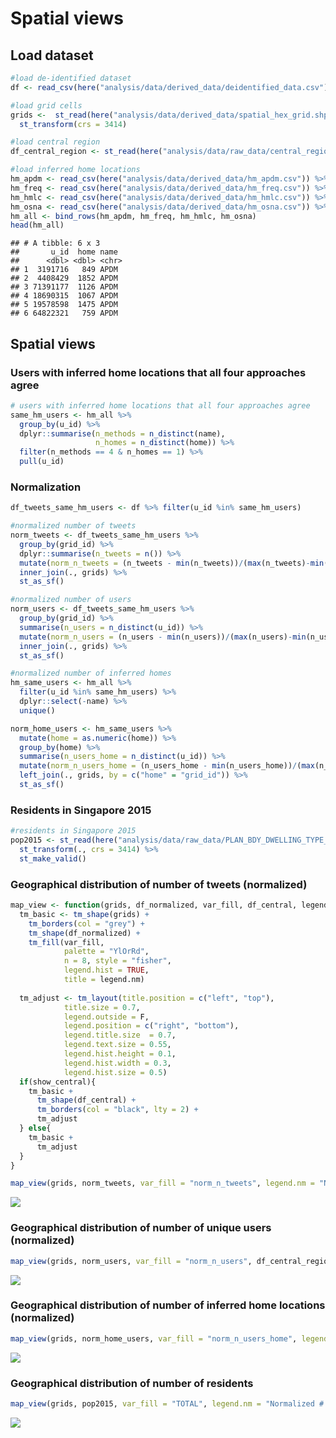 Spatial views
================

## Load dataset

``` r
#load de-identified dataset
df <- read_csv(here("analysis/data/derived_data/deidentified_data.csv"))

#load grid cells 
grids <-  st_read(here("analysis/data/derived_data/spatial_hex_grid.shp"), quiet = T) %>% 
  st_transform(crs = 3414)

#load central region 
df_central_region <- st_read(here("analysis/data/raw_data/central_region.shp"), quiet = T) 

#load inferred home locations 
hm_apdm <- read_csv(here("analysis/data/derived_data/hm_apdm.csv")) %>% mutate(name = "APDM")
hm_freq <- read_csv(here("analysis/data/derived_data/hm_freq.csv")) %>% mutate(name = "FREQ")
hm_hmlc <- read_csv(here("analysis/data/derived_data/hm_hmlc.csv")) %>% mutate(name = "HMLC")
hm_osna <- read_csv(here("analysis/data/derived_data/hm_osna.csv")) %>% mutate(name = "OSNA")
hm_all <- bind_rows(hm_apdm, hm_freq, hm_hmlc, hm_osna)
head(hm_all)
```

    ## # A tibble: 6 x 3
    ##       u_id  home name 
    ##      <dbl> <dbl> <chr>
    ## 1  3191716   849 APDM 
    ## 2  4408429  1852 APDM 
    ## 3 71391177  1126 APDM 
    ## 4 18690315  1067 APDM 
    ## 5 19578598  1475 APDM 
    ## 6 64822321   759 APDM

## Spatial views

### Users with inferred home locations that all four approaches agree

``` r
# users with inferred home locations that all four approaches agree
same_hm_users <- hm_all %>% 
  group_by(u_id) %>% 
  dplyr::summarise(n_methods = n_distinct(name),
                   n_homes = n_distinct(home)) %>% 
  filter(n_methods == 4 & n_homes == 1) %>% 
  pull(u_id)
```

### Normalization

``` r
df_tweets_same_hm_users <- df %>% filter(u_id %in% same_hm_users)

#normalized number of tweets 
norm_tweets <- df_tweets_same_hm_users %>% 
  group_by(grid_id) %>% 
  dplyr::summarise(n_tweets = n()) %>% 
  mutate(norm_n_tweets = (n_tweets - min(n_tweets))/(max(n_tweets)-min(n_tweets))) %>% 
  inner_join(., grids) %>% 
  st_as_sf()

#normalized number of users 
norm_users <- df_tweets_same_hm_users %>% 
  group_by(grid_id) %>%
  summarise(n_users = n_distinct(u_id)) %>% 
  mutate(norm_n_users = (n_users - min(n_users))/(max(n_users)-min(n_users))) %>% 
  inner_join(., grids) %>% 
  st_as_sf()

#normalized number of inferred homes
hm_same_users <- hm_all %>% 
  filter(u_id %in% same_hm_users) %>% 
  dplyr::select(-name) %>% 
  unique()

norm_home_users <- hm_same_users %>% 
  mutate(home = as.numeric(home)) %>% 
  group_by(home) %>% 
  summarise(n_users_home = n_distinct(u_id)) %>% 
  mutate(norm_n_users_home = (n_users_home - min(n_users_home))/(max(n_users_home)-min(n_users_home))) %>%
  left_join(., grids, by = c("home" = "grid_id")) %>% 
  st_as_sf() 
```

### Residents in Singapore 2015

``` r
#residents in Singapore 2015
pop2015 <- st_read(here("analysis/data/raw_data/PLAN_BDY_DWELLING_TYPE_2015.shp"), quiet = T) %>%
  st_transform(., crs = 3414) %>% 
  st_make_valid()
```

### Geographical distribution of number of tweets (normalized)

``` r
map_view <- function(grids, df_normalized, var_fill, df_central, legend.nm, show_central = F){
  tm_basic <- tm_shape(grids) + 
    tm_borders(col = "grey") + 
    tm_shape(df_normalized) +
    tm_fill(var_fill, 
            palette = "YlOrRd",
            n = 8, style = "fisher", 
            legend.hist = TRUE,
            title = legend.nm)
  
  tm_adjust <- tm_layout(title.position = c("left", "top"),
            title.size = 0.7,
            legend.outside = F,
            legend.position = c("right", "bottom"),
            legend.title.size  = 0.7,
            legend.text.size = 0.55,
            legend.hist.height = 0.1,
            legend.hist.width = 0.3,
            legend.hist.size = 0.5)
  if(show_central){
    tm_basic + 
      tm_shape(df_central) + 
      tm_borders(col = "black", lty = 2) +
      tm_adjust
  } else{
    tm_basic +
      tm_adjust
  }
}
```

``` r
map_view(grids, norm_tweets, var_fill = "norm_n_tweets", legend.nm = "Normalized # of tweets")
```

<img src="02-figures-spatial-view-of-same-hm-users_files/figure-gfm/unnamed-chunk-6-1.png" style="display: block; margin: auto;" />

### Geographical distribution of number of unique users (normalized)

``` r
map_view(grids, norm_users, var_fill = "norm_n_users", df_central_region, legend.nm = "Normalized # of unique users", show_central = T)
```

<img src="02-figures-spatial-view-of-same-hm-users_files/figure-gfm/unnamed-chunk-7-1.png" style="display: block; margin: auto;" />

### Geographical distribution of number of inferred home locations (normalized)

``` r
map_view(grids, norm_home_users, var_fill = "norm_n_users_home", legend.nm = "Normalized # of inferred homes")
```

<img src="02-figures-spatial-view-of-same-hm-users_files/figure-gfm/unnamed-chunk-8-1.png" style="display: block; margin: auto;" />

### Geographical distribution of number of residents

``` r
map_view(grids, pop2015, var_fill = "TOTAL", legend.nm = "Normalized # of residents")
```

<img src="02-figures-spatial-view-of-same-hm-users_files/figure-gfm/unnamed-chunk-9-1.png" style="display: block; margin: auto;" />
